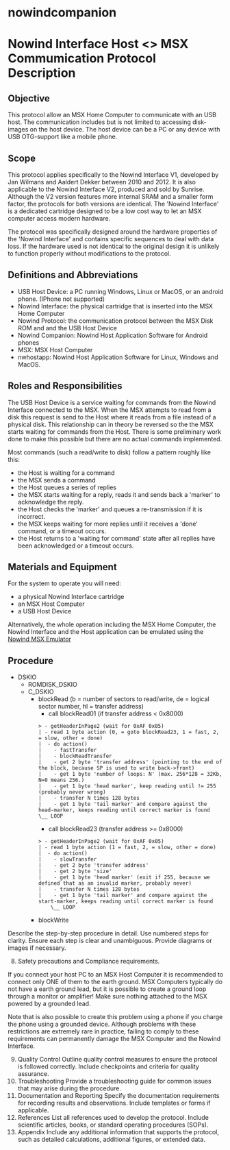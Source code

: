 # nowindcompanion

# Nowind Interface Host <> MSX Commumication Protocol Description

## Objective

This protocol allow an MSX Home Computer to communicate with an USB host.
The communication includes but is not limited to accessing disk-images on the host device.
The host device can be a PC or any device with USB OTG-support like a mobile phone.

## Scope

This protocol applies specifically to the Nowind Interface V1, developed by Jan Wilmans and Aaldert Dekker between 2010 and 2012. It is also applicable to the Nowind Interface V2, produced and sold by Sunrise. Although the V2 version features more internal SRAM and a smaller form factor, the protocols for both versions are identical.
The 'Nowind Interface' is a dedicated cartridge designed to be a low cost way to let an MSX computer access modern hardware.

The protocol was specifically designed around the hardware properties of the 'Nowind Interface' and contains specific sequences to deal with data loss.
If the hardware used is not identical to the original design it is unlikely to function properly without modifications to the protocol.

## Definitions and Abbreviations

- USB Host Device: a PC running Windows, Linux or MacOS, or an android phone. (IPhone not supported)
- Nowind Interface: the physical cartridge that is inserted into the MSX Home Computer
- Nowind Protocol: the communication protocol between the MSX Disk ROM and and the USB Host Device
- Nowind Companion: Nowind Host Application Software for Android phones
- MSX: MSX Host Computer
- nwhostapp: Nowind Host Application Software for Linux, Windows and MacOS.

## Roles and Responsibilities

The USB Host Device is a service waiting for commands from the Nowind Interface connected to the MSX. When the MSX attempts to read from a disk this request is send to the Host where it reads from a file instead of a physical disk.
This relationship can in theory be reversed so the the MSX starts waiting for commands from the Host. There is some preliminary work done to make this possible but there are no actual commands implemented.

Most commands (such a read/write to disk) follow a pattern roughly like this:

- the Host is waiting for a command
- the MSX sends a command
- the Host queues a series of replies
- the MSX starts waiting for a reply, reads it and sends back a 'marker' to acknowledge the reply.
- the Host checks the 'marker' and queues a re-transmission if it is incorrect.
- the MSX keeps waiting for more replies until it receives a 'done' command, or a timeout occurs.
- the Host returns to a 'waiting for command' state after all replies have been acknowledged or a timeout occurs.

## Materials and Equipment

For the system to operate you will need:

- a physical Nowind Interface cartridge
- an MSX Host Computer
- a USB Host Device

Alternatively, the whole operation including the MSX Home Computer, the Nowind Interface and the Host application can be emulated using the [Nowind MSX Emulator](https://github.com/janwilmans/nowindlibraries/tree/master/emuv1)

## Procedure

- DSKIO 
  - ROMDISK_DSKIO
  - C_DSKIO
    - blockRead (b = number of sectors to read/write, de = logical sector number, hl = transfer address)
        - call blockRead01 (if transfer address < 0x8000)
        ```
        > - getHeaderInPage2 (wait for 0xAF 0x05)
        | - read 1 byte action (0, = goto blockRead23, 1 = fast, 2, = slow, other = done)
        |  - do action()
        |    - fastTransfer 
        |    - blockReadTransfer
        |    - get 2 byte 'transfer address' (pointing to the end of the block, because SP is used to write back->front)
        |    - get 1 byte 'number of loops: N' (max. 256*128 = 32Kb, N=0 means 256.)
        |    - get 1 byte 'head marker', keep reading until != 255 (probably never wrong)
        |    - transfer N times 128 bytes 
        |    - get 1 byte 'tail marker' and compare against the head-marker, keeps reading until correct marker is found
        \__ LOOP
        ```
        - call blockRead23 (transfer address >= 0x8000)
        ```
        > - getHeaderInPage2 (wait for 0xAF 0x05)
        | - read 1 byte action (1 = fast, 2, = slow, other = done)
        |  - do action()
        |    - slowTransfer 
        |    - get 2 byte 'transfer address'
        |    - get 2 byte 'size'
        |    - get 1 byte 'head marker' (exit if 255, because we defined that as an invalid marker, probably never)
        |    - transfer N times 128 bytes 
        |    - get 1 byte 'tail marker' and compare against the start-marker, keeps reading until correct marker is found
            \__ LOOP
        ```
    - blockWrite


Describe the step-by-step procedure in detail.
Use numbered steps for clarity.
Ensure each step is clear and unambiguous.
Provide diagrams or images if necessary.

8. Safety precautions and Compliance requirements.

If you connect your host PC to an MSX Host Computer it is recommended to connect only ONE of them to the earth ground.
MSX Computers typically do not have a earth ground lead, but it is possible to create a ground loop through a monitor or amplifier!
Make sure nothing attached to the MSX powered by a grounded lead.

Note that is also possible to create this problem using a phone if you charge the phone using a grounded device.
Although problems with these restrictions are extremely rare in practice, failing to comply to these requirements can permanently damage the MSX Computer and the Nowind Interface.

9. Quality Control
Outline quality control measures to ensure the protocol is followed correctly.
Include checkpoints and criteria for quality assurance.
10. Troubleshooting
Provide a troubleshooting guide for common issues that may arise during the procedure.
11. Documentation and Reporting
Specify the documentation requirements for recording results and observations.
Include templates or forms if applicable.
12. References
List all references used to develop the protocol.
Include scientific articles, books, or standard operating procedures (SOPs).
13. Appendix
Include any additional information that supports the protocol, such as detailed calculations, additional figures, or extended data.